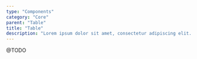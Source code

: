 ```yaml
---
type: "Components"
category: "Core"
parent: "Table"
title: "Table"
description: "Lorem ipsum dolor sit amet, consectetur adipiscing elit. Nunc tempus laoreet leo sit amet iaculis."
---
```


@TODO
